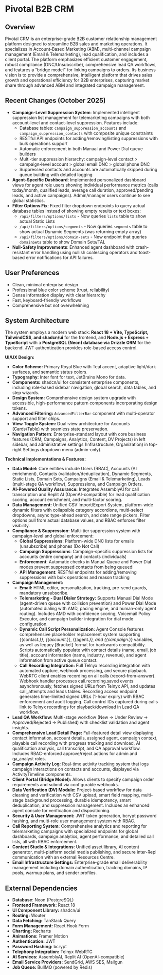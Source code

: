 # Pivotal B2B CRM

## Overview
Pivotal CRM is an enterprise-grade B2B customer relationship management platform designed to streamline B2B sales and marketing operations. It specializes in Account-Based Marketing (ABM), multi-channel campaign management (Email & Telemarketing), lead qualification, and includes a client portal. The platform emphasizes efficient customer engagement, robust compliance (DNC/Unsubscribe), comprehensive lead QA workflows, and features a "bridge model" for linking campaigns to orders. Its business vision is to provide a comprehensive, intelligent platform that drives sales growth and operational efficiency for B2B enterprises, capturing market share through advanced ABM and integrated campaign management.

## Recent Changes (October 2025)
- **Campaign-Level Suppression System**: Implemented intelligent suppression list management for telemarketing campaigns with both account-level and contact-level suppression. Features include:
  - Database tables: `campaign_suppression_accounts` and `campaign_suppression_contacts` with composite unique constraints
  - RESTful API endpoints for adding/removing/listing suppressions with bulk operations support
  - Automatic enforcement in both Manual and Power Dial queue builders
  - Multi-tier suppression hierarchy: campaign-level contact > campaign-level account > global email DNC > global phone DNC
  - Suppressed contacts and accounts are automatically skipped during queue building with detailed logging
- **Agent-Specific Dashboard**: Implemented personalized dashboard views for agent role users showing individual performance metrics (calls today/month, qualified leads, average call duration, approved/pending leads, and active campaigns). Admin/manager users continue to see global statistics.
- **Filter Options Fix**: Fixed filter dropdown endpoints to query actual database tables instead of showing empty results or text boxes:
  - `/api/filters/options/lists` - Now queries `lists` table to show actual Static Lists
  - `/api/filters/options/segments` - Now queries `segments` table to show actual Dynamic Segments (was returning empty array)
  - `/api/filters/options/domain-sets` - New endpoint that queries `domainSets` table to show Domain Sets/TAL
- **Null-Safety Improvements**: Enhanced agent dashboard with crash-resistant error handling using nullish coalescing operators and toast-based error notifications for API failures.

## User Preferences
- Clean, minimal enterprise design
- Professional blue color scheme (trust, reliability)
- Dense information display with clear hierarchy
- Fast, keyboard-friendly workflows
- Comprehensive but not overwhelming

## System Architecture
The system employs a modern web stack: **React 18 + Vite, TypeScript, TailwindCSS, and shadcn/ui** for the frontend, and **Node.js + Express + TypeScript** with a **PostgreSQL (Neon) database via Drizzle ORM** for the backend. JWT authentication provides role-based access control.

**UI/UX Design:**
- **Color Scheme:** Primary Royal Blue with Teal accent, adaptive light/dark surfaces, and semantic status colors.
- **Typography:** Inter font for text, JetBrains Mono for data.
- **Components:** shadcn/ui for consistent enterprise components, including role-based sidebar navigation, global search, data tables, and step wizards.
- **Design System:** Comprehensive design system upgrade with accessible, high-performance pattern components incorporating design tokens.
- **Advanced Filtering:** `AdvancedFilterBar` component with multi-operator support and filter chips.
- **View Toggle System:** Dual-view architecture for Accounts (Cards/Table) with seamless state preservation.
- **Navigation Pattern:** Enterprise-standard layout with core business features (CRM, Campaigns, Analytics, Content, DV Projects) in left sidebar, and administrative settings (Infrastructure, Organization) in top-right Settings dropdown menu (admin-only).

**Technical Implementations & Features:**
- **Data Model:** Core entities include Users (RBAC), Accounts (AI enrichment), Contacts (validation/deduplication), Dynamic Segments, Static Lists, Domain Sets, Campaigns (Email & Telemarketing), Leads (multi-stage QA workflow), Suppressions, and Campaign Orders.
- **AI-Powered Quality Assurance:** Integrates AssemblyAI for call transcription and Replit AI (OpenAI-compatible) for lead qualification scoring, account enrichment, and multi-factor scoring.
- **Data Management:** Unified CSV Import/Export System, platform-wide dynamic filters with collapsible category accordions, multi-select dropdowns, async type-ahead search, and date range pickers. Filter options pull from actual database values, and RBAC enforces filter visibility.
- **Compliance & Suppression:** Multi-tier suppression system with campaign-level and global enforcement:
  - **Global Suppressions**: Platform-wide DNC lists for emails (unsubscribe) and phones (Do Not Call)
  - **Campaign Suppressions**: Campaign-specific suppression lists for accounts (entire company) and contacts (individuals)
  - **Enforcement**: Automatic checks in Manual Queue and Power Dial modes prevent suppressed contacts from being queued
  - **API Management**: RESTful endpoints for adding/removing suppressions with bulk operations and reason tracking
- **Campaign Management:**
    - **Email:** HTML editor, personalization, tracking, pre-send guards, mandatory unsubscribe.
    - **Telemarketing - Dual Dialer Strategy:** Supports Manual Dial Mode (agent-driven queue with collision prevention) and Power Dial Mode (automated dialing with AMD, pacing engine, and human-only agent routing). Includes AMD with confidence scoring, Voicemail Policy Executor, and campaign builder integration for dial mode configuration.
    - **Dynamic Call Script Personalization:** Agent Console features comprehensive placeholder replacement system supporting {{contact.*}}, {{account.*}}, {{agent.*}}, and {{campaign.*}} variables, as well as legacy [Bracket] format for backwards compatibility. Scripts automatically populate with contact details (name, email, job title), account information (name, industry, revenue), and agent information from active queue contact.
    - **Call Recording Integration:** Full Telnyx recording integration with automated capture, webhook processing, and secure playback. WebRTC client enables recording on all calls (record-from-answer). Webhook handler processes call.recording.saved events asynchronously, fetches signed URLs from Telnyx API, and updates call_attempts and leads tables. Recording access endpoint generates time-limited signed URLs (1-hour expiry) with RBAC enforcement and audit logging. Call control IDs captured during calls link to Telnyx recordings for playback/download in Lead QA workflow.
- **Lead QA Workflow:** Multi-stage workflow (New → Under Review → Approved/Rejected → Published) with checklist validation and agent insights.
- **Comprehensive Lead Detail Page:** Full-featured detail view displaying contact information, account details, assigned agent, campaign context, playable call recording with progress tracking and download, AI qualification analysis, call transcript, and QA approval workflow. Includes RBAC-enforced approve/reject actions for admin and qa_analyst roles.
- **Campaign Activity Log:** Real-time activity tracking system that logs campaign interactions on contacts and accounts, displayed via ActivityTimeline components.
- **Client Portal (Bridge Model):** Allows clients to specify campaign order requirements and submit via configurable webhooks.
- **Data Verification (DV) Module:** Project-based workflow for data cleaning and verification with CSV upload, smart field mapping, multi-stage background processing, durable idempotency, smart deduplication, and suppression management. Includes an enhanced agent console for verification and dispositioning.
- **Security & User Management:** JWT token generation, bcrypt password hashing, and multi-role user management system with RBAC.
- **Call Reporting System:** Comprehensive analytics and reporting for telemarketing campaigns with specialized endpoints for global dashboards, campaign analytics, agent performance, and detailed call lists, all with RBAC enforcement.
- **Content Studio & Integrations:** Unified asset library, AI content generator, multi-platform social media publishing, and secure inter-Repl communication with an external Resources Centre.
- **Email Infrastructure Settings:** Enterprise-grade email deliverability management including domain authentication, tracking domains, IP pools, warmup plans, and sender profiles.

## External Dependencies
- **Database:** Neon (PostgreSQL)
- **Frontend Framework:** React 18
- **UI Component Library:** shadcn/ui
- **Routing:** Wouter
- **Data Fetching:** TanStack Query
- **Form Management:** React Hook Form
- **Charting:** Recharts
- **Animations:** Framer Motion
- **Authentication:** JWT
- **Password Hashing:** bcrypt
- **Telephony Integration:** Telnyx WebRTC
- **AI Services:** AssemblyAI, Replit AI (OpenAI-compatible)
- **Email Service Providers:** SendGrid, AWS SES, Mailgun
- **Job Queue:** BullMQ (powered by Redis)